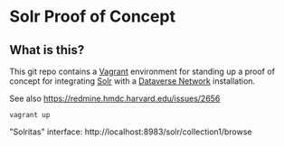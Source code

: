 # Solr Proof of Concept

## What is this?

This git repo contains a [Vagrant][] environment for standing up a proof of concept for integrating [Solr][] with a [Dataverse Network][] installation.

[Vagrant]: http://vagrantup.com
[Solr]: http://lucene.apache.org/solr
[Dataverse Network]: http://thedata.org

See also https://redmine.hmdc.harvard.edu/issues/2656

`vagrant up`

"Solritas" interface: http://localhost:8983/solr/collection1/browse
